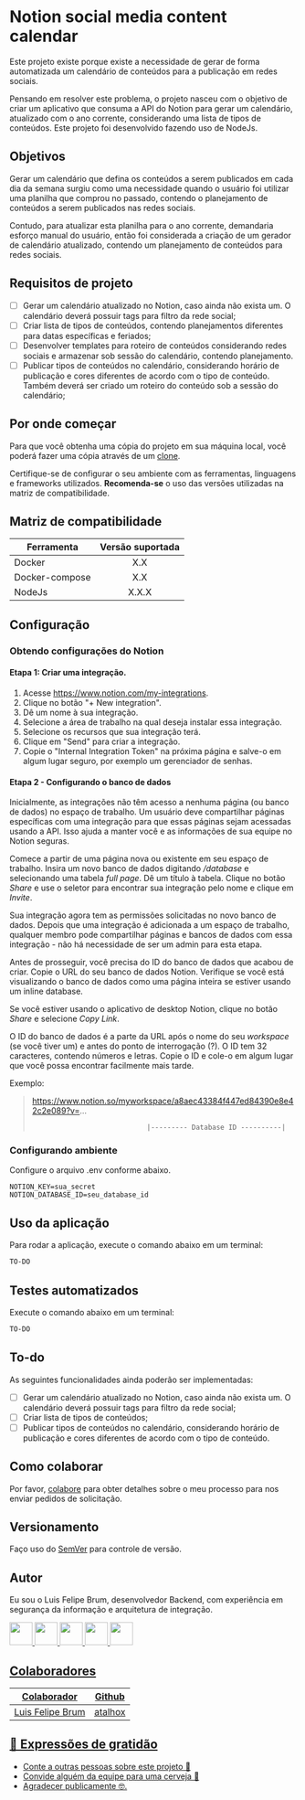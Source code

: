 # Notion social media content calendar

Este projeto existe porque existe a necessidade de gerar de forma automatizada um calendário de conteúdos para a publicação em redes sociais. 

Pensando em resolver este problema, o projeto nasceu com o objetivo de criar um aplicativo que consuma a API do Notion para gerar um calendário, atualizado com o ano corrente, considerando uma lista de tipos de conteúdos. Este projeto foi desenvolvido fazendo uso de NodeJs.

## Objetivos

Gerar um calendário que defina os conteúdos a serem publicados em cada dia da semana surgiu como uma necessidade quando o usuário foi utilizar uma planilha que comprou no passado, contendo o planejamento de conteúdos a serem publicados nas redes sociais. 

Contudo, para atualizar esta planilha para o ano corrente, demandaria esforço manual do usuário, então foi considerada a criação de um gerador de calendário atualizado, contendo um planejamento de conteúdos para redes sociais. 

## Requisitos de projeto

- [ ] Gerar um calendário atualizado no Notion, caso ainda não exista um. O calendário deverá possuir tags para filtro da rede social;
- [ ] Criar lista de tipos de conteúdos, contendo planejamentos diferentes para datas específicas e feriados;
- [ ] Desenvolver templates para roteiro de conteúdos considerando redes sociais e armazenar sob sessão do calendário, contendo planejamento.
- [ ] Publicar tipos de conteúdos no calendário, considerando horário de publicação e cores diferentes de acordo com o tipo de conteúdo. Também deverá ser criado um roteiro do conteúdo sob a sessão do calendário;

## Por onde começar

Para que você obtenha uma cópia do projeto em sua máquina local, você poderá fazer uma cópia através de um [clone](https://docs.github.com/pt/repositories/creating-and-managing-repositories/cloning-a-repository).

Certifique-se de configurar o seu ambiente com as ferramentas, linguagens e frameworks utilizados. **Recomenda-se** o uso das versões utilizadas na matriz de compatibilidade. 

## Matriz de compatibilidade

| Ferramenta     | Versão suportada |
|----------------|:----------------:|
| Docker         |     X.X          |
| Docker-compose |     X.X          |
| NodeJs         |     X.X.X        |

## Configuração

### Obtendo configurações do Notion

#### Etapa 1: Criar uma integração.

1. Acesse https://www.notion.com/my-integrations.
2. Clique no botão "+ New integration".
3. Dê um nome à sua integração. 
4. Selecione a área de trabalho na qual deseja instalar essa integração.
5. Selecione os recursos que sua integração terá.
6. Clique em "Send" para criar a integração.
7. Copie o "Internal Integration Token" na próxima página e salve-o em algum lugar seguro, por exemplo um gerenciador de senhas.

#### Etapa 2 - Configurando o banco de dados

Inicialmente, as integrações não têm acesso a nenhuma página (ou banco de dados) no espaço de trabalho. Um usuário deve compartilhar páginas específicas com uma integração para que essas páginas sejam acessadas usando a API. Isso ajuda a manter você e as informações de sua equipe no Notion seguras.

Comece a partir de uma página nova ou existente em seu espaço de trabalho. Insira um novo banco de dados digitando */database* e selecionando uma tabela *full page*. Dê um título à tabela. Clique no botão *Share* e use o seletor para encontrar sua integração pelo nome e clique em *Invite*.

Sua integração agora tem as permissões solicitadas no novo banco de dados. Depois que uma integração é adicionada a um espaço de trabalho, qualquer membro pode compartilhar páginas e bancos de dados com essa integração - não há necessidade de ser um admin para esta etapa.

Antes de prosseguir, você precisa do ID do banco de dados que acabou de criar. Copie o URL do seu banco de dados Notion. Verifique se você está visualizando o banco de dados como uma página inteira se estiver usando um inline database.

Se você estiver usando o aplicativo de desktop Notion, clique no botão *Share* e selecione *Copy Link*.

O ID do banco de dados é a parte da URL após o nome do seu *workspace* (se você tiver um) e antes do ponto de interrogação (?). O ID tem 32 caracteres, contendo números e letras. Copie o ID e cole-o em algum lugar que você possa encontrar facilmente mais tarde.

Exemplo: 
>https://www.notion.so/myworkspace/a8aec43384f447ed84390e8e42c2e089?v=...
>                                 
>                                 |--------- Database ID ----------|

### Configurando ambiente

Configure o arquivo .env conforme abaixo.

```environment
NOTION_KEY=sua_secret
NOTION_DATABASE_ID=seu_database_id
```

## Uso da aplicação

Para rodar a aplicação, execute o comando abaixo em um terminal:

```powershell
TO-DO
```

## Testes automatizados

Execute o comando abaixo em um terminal:

```powershell
TO-DO
```

## To-do

As seguintes funcionalidades ainda poderão ser implementadas:

- [ ] Gerar um calendário atualizado no Notion, caso ainda não exista um. O calendário deverá possuir tags para filtro da rede social;
- [ ] Criar lista de tipos de conteúdos;
- [ ] Publicar tipos de conteúdos no calendário, considerando horário de publicação e cores diferentes de acordo com o tipo de conteúdo.

## Como colaborar

Por favor, [colabore](https://gist.github.com/atalhox/adb28140d9c08ce4d2b3ea6ddbe21c63) para obter detalhes sobre o meu processo para nos enviar pedidos de solicitação.

## Versionamento

Faço uso do [SemVer](http://semver.org/) para controle de versão.

## Autor

Eu sou o Luis Felipe Brum, desenvolvedor Backend, com experiência em segurança da informação e arquitetura de integração.

<a href="https://www.felipebrum.com"><img src="https://avatars.githubusercontent.com/u/53919226"  width="40"> <a href="https://br.linkedin.com/in/luisfelipebrum"><img src="https://cdn-icons-png.flaticon.com/512/174/174857.png"  width="40"> <a href="https://www.instagram.com/eunaoeradev"><img src="https://cdn-icons-png.flaticon.com/512/2111/2111463.png"  width="40"> <a href="https://www.tiktok.com/@eunaoeradev"><img src="https://i.pinimg.com/originals/22/0a/62/220a624ba2fa59ddda4db763f474f50f.jpg"  width="40">
<a href="https://twitter.com/eunaoeradev"><img src="https://raw.githubusercontent.com/rahuldkjain/github-profile-readme-generator/master/src/images/icons/Social/twitter.svg" width="40">
  
## Colaboradores

| Colaborador   | Github |
|--------------|:----------------:|
| Luis Felipe Brum | [atalhox](https://github.com/atalhox) |

## 🎁 Expressões de gratidão

* Conte a outras pessoas sobre este projeto 📢
* Convide alguém da equipe para uma cerveja 🍺
* Agradecer publicamente 🤓.
